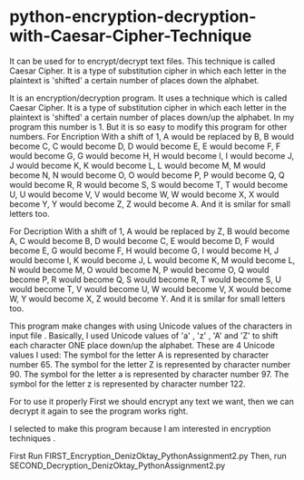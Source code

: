 # python-encryption-decryption-with-Caesar-Cipher-Technique
It can be used for to encrypt/decrypt text files. This technique is called Caesar Cipher. It is a type of substitution cipher in which each letter in the plaintext is 'shifted' a certain number of places down the alphabet.

It is an encryption/decryption program. It uses a technique which is called Caesar Cipher. It is a type of substitution cipher in which each letter in the plaintext is 'shifted' a certain number of places down/up the alphabet. In my program this number is 1. But it is so easy to modify this program for other numbers.
For Encription
With a shift of 1, A would be replaced by B, 
B would become C, 
C would become D,
D would become E,
E would become F,
F would become G,
G would become H,
H would become I,
I would become J,
J would become K,
K would become L,
L would become M,
M would become N,
N would become O,
O would become P,
P would become Q,
Q would become R,
R would become S,
S would become T,
T would become U,
U would become V,
V would become W,
W would become X,
X would become Y,
Y would become Z,
Z would become A.
And it is smilar for small letters too.

For Decription
With a shift of 1, A would be replaced by Z, 
B would become A, 
C would become B,
D would become C,
E would become D,
F would become E,
G would become F,
H would become G,
I would become H,
J would become I,
K would become J,
L would become K,
M would become L,
N would become M,
O would become N,
P would become O,
Q would become P,
R would become Q,
S would become R,
T would become S,
U would become T,
V would become U,
W would become V,
X would become W,
Y would become X,
Z would become Y.
And it is smilar for small letters too.


This program make changes with using Unicode values of the characters in input file .
Basically, I used Unicode values of 'a' , 'z' , 'A' and 'Z' to shift each character ONE place down/up the alphabet.
These are 4 Unicode values I used:
The symbol for the letter A is represented by character number 65.
The symbol for the letter Z is represented by character number 90.
The symbol for the letter a is represented by character number 97.
The symbol for the letter z is represented by character number 122.

For to use it properly First we should encrypt any text we want, then we can decrypt it again to see the program works right.


I selected to make this program because I am interested in encryption techniques .
     
First Run FIRST_Encryption_DenizOktay_PythonAssignment2.py
Then, run SECOND_Decryption_DenizOktay_PythonAssignment2.py
     
